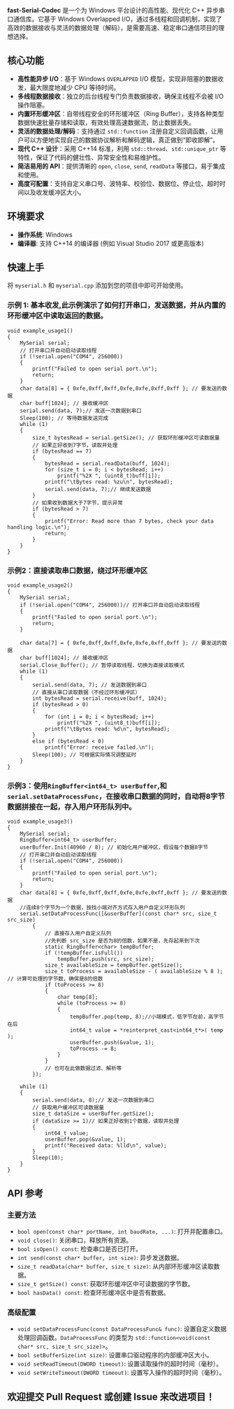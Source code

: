 **fast-Serial-Codec** 是一个为 Windows 平台设计的高性能、现代化 C++ 异步串口通信库。它基于 Windows Overlapped I/O，通过多线程和回调机制，实现了高效的数据接收与灵活的数据处理（解码），是需要高速、稳定串口通信项目的理想选择。
## 核心功能
- **高性能异步 I/O**：基于 Windows `OVERLAPPED` I/O 模型，实现非阻塞的数据收发，最大限度地减少 CPU 等待时间。
- **多线程数据接收**：独立的后台线程专门负责数据接收，确保主线程不会被 I/O 操作阻塞。
- **内置环形缓冲区**：自带线程安全的环形缓冲区（Ring Buffer），支持各种类型数据快速批量存储和读取，有效处理高速数据流，防止数据丢失。
- **灵活的数据处理/解码**：支持通过 `std::function` 注册自定义回调函数，让用户可以方便地实现自己的数据协议解析和解码逻辑，真正做到“即收即解”。
- **现代 C++ 设计**：采用 C++14 标准，利用 `std::thread`、`std::unique_ptr` 等特性，保证了代码的健壮性、异常安全性和易维护性。
- **简洁易用的 API**：提供清晰的 `open`, `close`, `send`, `readData` 等接口，易于集成和使用。
- **高度可配置**：支持自定义串口号、波特率、校验位、数据位、停止位、超时时间以及收发缓冲区大小。
## 环境要求
- **操作系统**: Windows
- **编译器**: 支持 C++14 的编译器 (例如 Visual Studio 2017 或更高版本)
## 快速上手
将 `myserial.h` 和 `myserial.cpp` 添加到您的项目中即可开始使用。
### 示例 1: 基本收发,此示例演示了如何打开串口，发送数据，并从内置的环形缓冲区中读取返回的数据。
    void example_usage1()
    {
    	MySerial serial;
    	// 打开串口并自动启动读取线程
    	if (!serial.open("COM4", 256000))
    	{
    		printf("Failed to open serial port.\n");
    		return;
    	}
    	char data[8] = { 0xfe,0xff,0xff,0xfe,0xfe,0xff,0xff }; // 要发送的数据
    	char buff[1024]; // 接收缓冲区
    	serial.send(data, 7);// 发送一次数据到串口
    	Sleep(100); // 等待数据发送完成
    	while (1)
    	{
    		size_t bytesRead = serial.getSize(); // 获取环形缓冲区可读数据量
    		// 如果正好收到7字节，读取并处理
    		if (bytesRead == 7)
    		{
    			bytesRead = serial.readData(buff, 1024);
    			for (size_t i = 0; i < bytesRead; i++)
    				printf("%2X ", (uint8_t)buff[i]);
    			printf("\tBytes read: %zu\n", bytesRead);
    			serial.send(data, 7);// 继续发送数据
    		}
    		// 如果收到数据大于7字节，提示异常
    		if (bytesRead > 7)
    		{
    			printf("Error: Read more than 7 bytes, check your data handling logic.\n");
    			return;
    		}
    	}
    }
### 示例2：直接读取串口数据，绕过环形缓冲区
    void example_usage2()
    {
    	MySerial serial;
    	if (!serial.open("COM4", 256000))// 打开串口并自动启动读取线程
    	{
    		printf("Failed to open serial port.\n");
    		return;
    	}
    
    	char data[7] = { 0xfe,0xff,0xff,0xfe,0xfe,0xff,0xff }; // 要发送的数据
    	char buff[1024]; // 接收缓冲区
    	serial.Close_Buffer(); // 暂停读取线程，切换为直接读取模式
    	while (1)
    	{
    		serial.send(data, 7); // 发送数据到串口
    		// 直接从串口读取数据（不经过环形缓冲区）
    		int bytesRead = serial.receive(buff, 1024);
    		if (bytesRead > 0)
    		{
    			for (int i = 0; i < bytesRead; i++)
    				printf("%2X ", (uint8_t)buff[i]);
    			printf("\tBytes read: %d\n", bytesRead);
    		}
    		else if (bytesRead < 0)
    			printf("Error: receive failed.\n");
    		Sleep(100); // 可根据实际情况调整延时
    	}
    }
### 示例3：使用`RingBuffer<int64_t> userBuffer`,和`serial.setDataProcessFunc`，在接收串口数据的同时，自动将8字节数据拼接在一起，存入用户环形队列中。
    void example_usage3()
    {
    	MySerial serial;
    	RingBuffer<int64_t> userBuffer;
    	userBuffer.Init(40960 / 8); // 初始化用户缓冲区，假设每个数据8字节
    	// 打开串口并自动启动读取线程
    	if (!serial.open("COM4", 256000))
    	{
    		printf("Failed to open serial port.\n");
    		return;
    	}
    	char data[8] = { 0xfe,0xff,0xff,0xfe,0xfe,0xff,0xff }; // 要发送的数据
    	//连续8个字节为一个数据，按找小端对齐方式存入用户自定义环形队列
    	serial.setDataProcessFunc([&userBuffer](const char* src, size_t src_size)
    		{
    			// 直接存入用户自定义队列
    			//先判断 src_size 是否为8的倍数，如果不是，先存起来到下次
    			static RingBuffer<char> tempBuffer;
    			if (!tempBuffer.isFull())
    				tempBuffer.push(src, src_size);
    			size_t availableSize = tempBuffer.getSize();
    			size_t toProcess = availableSize - ( availableSize % 8 ); // 计算可处理的字节数，确保是8的倍数
    			if (toProcess >= 8)
    			{
    				char temp[8];
    				while (toProcess >= 8)
    				{
    					tempBuffer.pop(temp, 8);//小端模式，低字节在前，高字节在后
    					int64_t value = *reinterpret_cast<int64_t*>( temp );
    					userBuffer.push(&value, 1);
    					toProcess -= 8;
    				}
    			}
    			// 也可在此做数据过滤、解析等
    		});
    
    	while (1)
    	{
    		serial.send(data, 8);// 发送一次数据到串口
    		// 获取用户缓冲区可读数据量
    		size_t dataSize = userBuffer.getSize();
    		if (dataSize >= 1)// 如果正好收到1个数据，读取并处理
    		{
    			int64_t value;
    			userBuffer.pop(&value, 1);
    			printf("Received data: %lld\n", value);
    		}
    		Sleep(10);
    	}
    }
## API 参考
### 主要方法
 - `bool open(const char* portName, int baudRate, ...)`: 打开并配置串口。
- `void close()`: 关闭串口，释放所有资源。
- `bool isOpen() const`: 检查串口是否已打开。
- `int send(const char* buffer, int size)`: 异步发送数据。
- `size_t readData(char* buffer, size_t size)`: 从内部环形缓冲区读取数据。
- `size_t getSize() const`: 获取环形缓冲区中可读数据的字节数。
- `bool hasData() const`: 检查环形缓冲区中是否有数据。
### 高级配置
- `void setDataProcessFunc(const DataProcessFunc& func)`: 设置自定义数据处理回调函数。`DataProcessFunc` 的类型为 `std::function<void(const char* src, size_t src_size)>`。
- `bool setBufferSize(int size)`: 设置串口驱动程序的内部缓冲区大小。
- `void setReadTimeout(DWORD timeout)`: 设置读取操作的超时时间（毫秒）。
- `void setWriteTimeout(DWORD timeout)`: 设置写入操作的超时时间（毫秒）。

## 欢迎提交 Pull Request 或创建 Issue 来改进项目！
